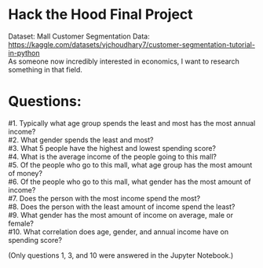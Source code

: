 # Hack the Hood Final Project
Dataset: Mall Customer Segmentation Data: https://kaggle.com/datasets/vjchoudhary7/customer-segmentation-tutorial-in-python <br />
As someone now incredibly interested in economics, I want to research something in that field.

# Questions:
#1. Typically what age group spends the least and most has the most annual income?  <br />
#2. What gender spends the least and most?  <br />
#3. What 5 people have the highest and lowest spending score? <br />
#4. What is the average income of the people going to this mall?  <br />
#5. Of the people who go to this mall, what age group has the most amount of money? <br />
#6. Of the people who go to this mall, what gender has the most amount of income?  <br />
#7. Does the person with the most income spend the most?  <br />
#8. Does the person with the least amount of income spend the least?  <br />
#9. What gender has the most amount of income on average, male or female?  <br />
#10. What correlation does age, gender, and annual income have on spending score?

(Only questions 1, 3, and 10 were answered in the Jupyter Notebook.)
